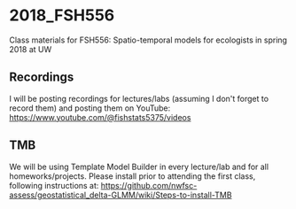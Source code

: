 # 2018_FSH556
Class materials for FSH556: Spatio-temporal models for ecologists in spring 2018 at UW

## Recordings
I will be posting recordings for lectures/labs (assuming I don't forget to record them) and posting them on YouTube: https://www.youtube.com/@fishstats5375/videos

## TMB
We will be using Template Model Builder in every lecture/lab and for all homeworks/projects.  Please install prior to attending the first class, following instructions at: https://github.com/nwfsc-assess/geostatistical_delta-GLMM/wiki/Steps-to-install-TMB
